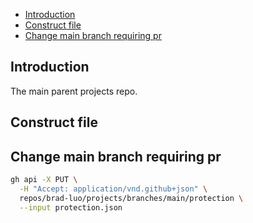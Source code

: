 - [Introduction](#introduction)
- [Construct file](#construct-file)
- [Change main branch requiring pr](#change-main-branch-requiring-pr)

## Introduction

The main parent projects repo.

## Construct file

## Change main branch requiring pr

```bash
gh api -X PUT \
  -H "Accept: application/vnd.github+json" \
  repos/brad-luo/projects/branches/main/protection \
  --input protection.json
```